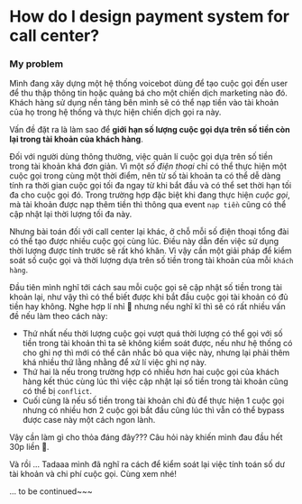 # How do I design payment system for call center?

### My problem

Mình đang xây dựng một hệ thống voicebot dùng để tạo cuộc gọi đến user để thu thập thông tin hoặc quảng bá cho một chiến dịch marketing nào đó. Khách hàng sử dụng nền tảng bên mình sẽ có thể nạp tiền vào tài khoản của họ trong hệ thống và thực hiện chiến dịch gọi ra này.

Vấn đề đặt ra là làm sao để **giới hạn số lượng cuộc gọi dựa trên số tiền còn lại trong tài khoản của khách hàng**.

Đối với người dùng thông thường, việc quản lí cuộc gọi dựa trên số tiền trong tài khoản khá đơn giản. Vì một *số điện thoại* chỉ có thể thực hiện một cuộc gọi trong cùng một thời điểm, nên từ số tài khoản ta có thể dễ dàng tính ra thời gian cuộc gọi tối đa ngay từ khi bắt đầu và có thể set thời hạn tối đa cho cuộc gọi đó. Trong trường hợp đặc biệt khi đang thực hiện *cuộc gọi*, mà tài khoản được nạp thêm tiền thì thông qua event `nạp tiền` cũng có thể cập nhật lại thời lượng tối đa này.

Nhưng bài toán đối với call center lại khác, ở chỗ mỗi số điện thoại tổng đài có thể tạo được nhiều cuộc gọi cùng lúc. Điều này dẫn đến việc sử dụng thời lượng được tính trước sẽ rất khó khăn. Vì vậy cần một giải pháp để kiểm soát số cuộc gọi và thời lượng dựa trên số tiền trong tài khoản của mỗi `khách hàng`.

Đầu tiên mình nghĩ tới cách sau mỗi cuộc gọi sẽ cập nhật số tiền trong tài khoản lại, như vậy thì có thể biết được khi bắt đầu cuộc gọi tài khoản có đủ tiền hay không. Nghe hợp lí nhỉ 🤔 nhưng nếu nghĩ kĩ thì sẽ có rất nhiều vấn đề nếu làm theo cách này:
- Thứ nhất nếu thời lượng cuộc gọi vượt quá thời lượng có thể gọi với số tiền trong tài khoản thì ta sẽ không kiểm soát được, nếu như hệ thống có cho ghi nợ thì mới có thể cân nhắc bỏ qua việc này, nhưng lại phải thêm khá nhiều thứ lằng nhằng để xử lí việc ghi nợ này.
- Thứ hai là nếu trong trường hợp có nhiều hơn hai cuộc gọi của khách hàng kết thúc cùng lúc thì việc cập nhật lại số tiền trong tài khoản cũng có thể bị `conflict`.
- Cuối cùng là nếu số tiền trong tài khoản chỉ đủ để thực hiện 1 cuộc gọi nhưng có nhiều hơn 2 cuộc gọi bắt đầu cũng lúc thì vẫn có thể bypass được case này một cách ngon lành.

Vậy cần làm gì cho thỏa đáng đây??? Câu hỏi này khiến mình đau đầu hết 30p liền 🤯.

Và rồi ... Tadaaa mình đã nghĩ ra cách để kiểm soát lại việc tính toán số dư tài khoản và chi phí cuộc gọi.
Cùng xem nhé!

... to be continued~~~


